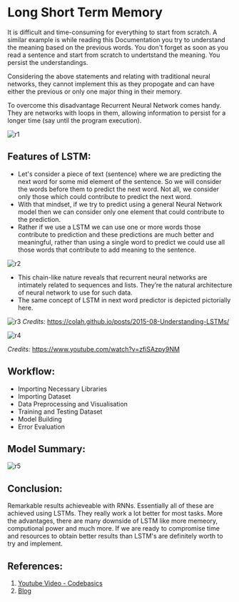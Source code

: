 # Long Short Term Memory

It is difficult and time-consuming for everything to start from scratch. A similar example is while reading this Documentation you try to understand the meaning based on the previous words. You don't forget as soon as you read a sentence and start from scratch to undertstand the meaning. You persist the understandings.

Considering the above statements and relating with traditional neural networks, they cannot implement this as they propogate and can have either the previous or only one major thing in their memory.

To overcome this disadvantage Recurrent Neural Network comes handy. They are networks with loops in them, allowing information to persist for a longer time (say until the program execution).

<!-- r1 -->
![r1](https://user-images.githubusercontent.com/81156510/143871790-6b9d136f-cff0-4d2d-a317-ce77e1b0408c.png)


## Features of LSTM:
- Let's consider a piece of text (sentence) where we are predicting the next word for some mid element of the sentence. So we will consider the words before them to predict the next word. Not all, we consider only those which could contribute to predict the next word.
- With that mindset, if we try to predict using a general Neural Network model then we can consider only one element that could contribute to the prediction.
- Rather if we use a LSTM we can use one or more words those contribute to prediction and these predictions are much better and meaningful, rather than using a single word to predict we could use all those words that contribute to add meaning to the sentence.

<!-- r2 -->
![r2](https://user-images.githubusercontent.com/81156510/143871817-bd72592c-9598-4341-ae97-85421b576762.png)


- This chain-like nature reveals that recurrent neural networks are intimately related to sequences and lists. They’re the natural architecture of neural network to use for such data.
- The same concept of LSTM in next word predictor is depicted pictorially here.

<!-- r3 -->
![r3](https://user-images.githubusercontent.com/81156510/143871832-4bdc5d67-e966-4e4e-9f23-8e70817e23c3.png)
*Credits:* https://colah.github.io/posts/2015-08-Understanding-LSTMs/

<!-- r4 -->
![r4](https://user-images.githubusercontent.com/81156510/143871854-c1f78cd9-9d66-4a26-b37d-6de180313337.png)


*Credits:* https://www.youtube.com/watch?v=zfiSAzpy9NM

## Workflow:
- Importing Necessary Libraries
- Importing Dataset
- Data Preprocessing and Visualisation
- Training and Testing Dataset
- Model Building
- Error Evaluation

## Model Summary:
<!-- r5 -->
![r5](https://user-images.githubusercontent.com/81156510/143871885-968e9199-aef4-447a-b3e4-85601913d6a0.png)


## Conclusion:
Remarkable results achieveable with RNNs. Essentially all of these are achieved using LSTMs. They really work a lot better for most tasks.
More the advantages, there are many downside of LSTM like more memeory, computional power and much more. If we are ready to compromise time and resources to obtain better results than LSTM's are definitely worth to try and implement.

## References:
1. [Youtube Video - Codebasics](https://www.youtube.com/watch?v=zfiSAzpy9NM)
1. [Blog](https://colah.github.io/posts/2015-08-Understanding-LSTMs/)
